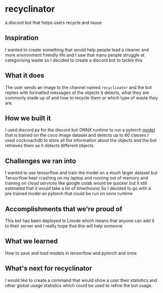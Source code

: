 # recyclinator

a discord bot that helps users recycle and reuse

## Inspiration

I wanted to create something that would help people lead a cleaner and more environment friendly life and I saw that many people struggle at categorising waste so I decided to create a discord bot to tackle this

## What it does

The user sends an image to the channel named `recyclinator` and the bot replies with formatted messages of the objects it detects, what they are commonly made up of and how to recycle them or which type of waste they are.

## How we built it

I used discord.py for the discord bot
ONNX runtime to run a pytorch [model](https://github.com/onnx/models/tree/master/vision/object_detection_segmentation/faster-rcnn) that is trained on the coco image dataset and detects up to 80 classes
I used cockroachdb to store all the information about the objects and the bot retrieves them as it detects different objects

## Challenges we ran into

I wanted to use tensorflow and train the model on a much larger dataset but Tensorflow kept crashing on my laptop and running out of memory and training on cloud services like google colab would be quicker but it still estimated that it would take a lot of time(hours)
So I decided to go with a pre trained model on pytorch that could be run on onnx runtime

## Accomplishments that we're proud of

This bot has been deployed to Linode which means that anyone can add it to their server and I really hope that this will help someone

## What we learned

How to save and load models in tensorflow and pytorch and onnx

## What's next for recyclinator

I would like to create a command that would show a user their statistics and other global usage statistics which could be used to refine the bot usage.

